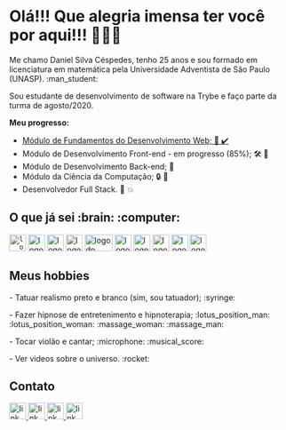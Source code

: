 # Olá!!! Que alegria imensa ter você por aqui!!! :star_struck::star_struck::star_struck:

<p> Me chamo Daniel Silva Céspedes, tenho 25 anos e sou formado em licenciatura em matemática pela Universidade Adventista de São Paulo (UNASP). :man_student: <p/>
<p> Sou estudante de desenvolvimento de software na Trybe e faço parte da turma de agosto/2020. </p>
<b>Meu progresso: </b>

* <a href='https://raw.githubusercontent.com/devDanielCespedes/devDanielCespedes/main/images/certificadoConclusaoModuloFundamentos.png'> Módulo de Fundamentos do Desenvolvimento Web; :1st_place_medal: :heavy_check_mark:</a>
* Módulo de Desenvolvimento Front-end - em progresso (85%); 	:hammer_and_wrench: :construction:
* Módulo de Desenvolvimento Back-end; :closed_lock_with_key: 
* Módulo da Ciência da Computação; :lock: :key:
* Desenvolvedor Full Stack. :checkered_flag: :boom:

<h2>O que já sei :brain: :computer:</h2>

<code><img src="https://upload.wikimedia.org/wikipedia/commons/thumb/6/61/HTML5_logo_and_wordmark.svg/1200px-HTML5_logo_and_wordmark.svg.png" width='30px' height="30px" alt='logo do HTML' marginRight="10px"/></code>
<img src="https://upload.wikimedia.org/wikipedia/commons/thumb/d/d5/CSS3_logo_and_wordmark.svg/1200px-CSS3_logo_and_wordmark.svg.png" alt='logo do CSS' width='30px' height="30px"/>
<img src="https://img2.gratispng.com/20180810/fvl/kisspng-javascript-comment-html-logo-international-confere-amp-quot-need-page-amp-quot-5b6d61dfbbdf29.2420070415338951357695.jpg" alt='logo do Javascript' width='30px' height="30px"/>
<img src="https://bognarjunior.files.wordpress.com/2018/08/download.png?w=256" alt='logo do redux' width='30px' height="30px" margin-right="10px"/> 
<img src="https://upload.wikimedia.org/wikipedia/commons/thumb/a/a7/React-icon.svg/1200px-React-icon.svg.png" alt='logo do React' width='50px' height="30px"/>
<img src="https://storage.semalt.com/uploads/articles/6e222187f3ca196b689b9d3984685dc91.png" alt='logo do Nodo js' width='30px' height="30px"/> 
<img src="https://avatars3.githubusercontent.com/u/18133?s=200&v=4" alt='logo do gitHub' width='30px' height="30px"/>
<img src="https://upload.wikimedia.org/wikipedia/commons/thumb/3/35/Tux.svg/1200px-Tux.svg.png" alt='logo do lunix' width='30px' height="30px"/>
<img src="https://testing-library.com/img/octopus-128x128.png" alt='logo da react testing library' width='30px' height="30px" />
<img src="https://d2eip9sf3oo6c2.cloudfront.net/tags/images/000/000/940/full/jestlogo.png" alt='logo do jest' width='30px' height="30px" />

<h2>Meus hobbies</h2>
<p>- Tatuar realismo preto e branco (sim, sou tatuador); :syringe:</p>
<p>- Fazer hipnose de entretenimento e hipnoterapia; :lotus_position_man: :lotus_position_woman: :massage_woman: :massage_man:</p>
<p>- Tocar violão e cantar; :microphone: :musical_score:</p>
<p>- Ver videos sobre o universo. :rocket:</p>

<h2>Contato</h2>
<a href="https://www.linkedin.com/in/devdanielcespedes/" target="_blank"> <img src="https://pbs.twimg.com/profile_images/1082974032482443265/8gsUI9oA_400x400.jpg" alt='link que direciona para o linkedIn do Daniel Silva Céspedes' width='30px' height="30px"/> </a>
<a href="mailto:dev.danielcespedes@gmail.com" target="_blank"> <img src="https://www.google.com/gmail/about/static/images/logo-gmail.png?cache=1adba63"  alt='link que direciona para o gmail do Daniel Silva Céspedes' width='30px' height="30px"/> </a>
<a href="https://www.instagram.com/dancespedes/" target="_blank"> <img src="https://imagens.canaltech.com.br/empresas/638.400.jpg" alt='link que direciona para o instagram do Daniel Silva Céspedes' width='30px' height="30px"/> </a>
<a href="https://api.whatsapp.com/send?phone=5511952744571" target="_blank"> <img src="https://staconecta.com.br/wp-content/uploads/2018/01/whats-sem-fundo.png" alt='link que direciona para o WhatsApp do Daniel Silva Céspedes' width='30px' height="30px"/> </a>
